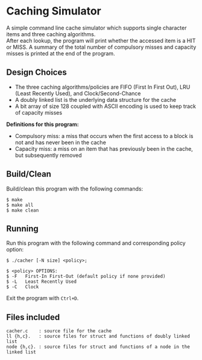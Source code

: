 # Caching Simulator
A simple command line cache simulator which supports single character items and three caching algorithms.\
After each lookup, the program will print whether the accessed item is a HIT or MISS. A summary of the total number of compulsory misses and capacity misses is printed at the end of the program.

## Design Choices
- The three caching algorithms/policies are FIFO (First In First Out), LRU (Least Recently Used), and Clock/Second-Chance
- A doubly linked list is the underlying data structure for the cache
- A bit array of size 128 coupled with ASCII encoding is used to keep track of capacity misses

**Definitions for this program:**
- Compulsory miss: a miss that occurs when the first access to a block is not and has never been in the cache
- Capacity miss: a miss on an item that has previously been in the cache, but subsequently removed

## Build/Clean
Build/clean this program with the following commands: 

    $ make
    $ make all
    $ make clean

## Running
Run this program with the following command and corresponding policy option:

    $ ./cacher [-N size] <policy>;

    $ <policy> OPTIONS:
    $ -F   First-In First-Out (default policy if none provided)
    $ -L   Least Recently Used
    $ -C   Clock

Exit the program with `Ctrl+D`.

## Files included
    cacher.c    : source file for the cache
    ll {h,c}.   : source files for struct and functions of doubly linked list
    node {h,c}. : source files for struct and functions of a node in the linked list
